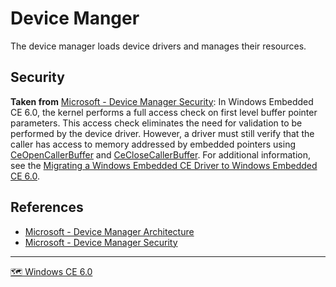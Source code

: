 # Device Manger
The device manager loads device drivers and manages their resources.

## Security
**Taken from** [Microsoft - Device Manager Security](https://docs.microsoft.com/en-us/previous-versions/windows/embedded/ee484890(v=winembedded.60)):
In Windows Embedded CE 6.0, the kernel performs a full access check on first level buffer pointer parameters. This access check eliminates the need for validation to be performed by the device driver. However, a driver must still verify that the caller has access to memory addressed by embedded pointers using [CeOpenCallerBuffer](https://docs.microsoft.com/en-us/previous-versions/windows/embedded/ee488382(v=winembedded.60)) and [CeCloseCallerBuffer](https://docs.microsoft.com/en-us/previous-versions/windows/embedded/ee488934(v=winembedded.60)). For additional information, see the [Migrating a Windows Embedded CE Driver to Windows Embedded CE 6.0](https://docs.microsoft.com/en-us/previous-versions/windows/embedded/ee485224(v=winembedded.60)).


## References
- [Microsoft - Device Manager Architecture](https://docs.microsoft.com/en-us/previous-versions/windows/embedded/ee484004(v=winembedded.60))
- [Microsoft - Device Manager Security](https://docs.microsoft.com/en-us/previous-versions/windows/embedded/ee484890(v=winembedded.60))

---
[🗺️ Windows CE 6.0](./Windows%20CE%206.0.md)